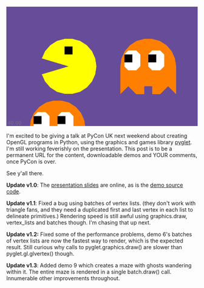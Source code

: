 <!--
.. title: Stretching pyglet's Wings
.. slug: stretching-pyglets-wings
.. date: 2008-09-08 22:25:36-05:00
.. tags: geek,python,software,graphics,presentations
-->


![](/files/2008/09/pacman.png)

I'm excited to be giving a talk at PyCon UK next weekend about creating
OpenGL programs in Python, using the graphics and games library
[pyglet](http://pyglet.org/). I'm still working feverishly on the
presentation. This post is to be a permanent URL for the content,
downloadable demos and YOUR comments, once PyCon is over.

See y'all there.

**Update v1.0**: The [presentation
slides](http://tartley.com/files/stretching_pyglets_wings/presentation.zip)
are online, as is the [demo source
code](http://tartley.com/files/stretching_pyglets_wings/stretching_pyglets_wings-1.3.zip).

**Update v1.1**: Fixed a bug using batches of vertex lists. (they don't
work with triangle fans, and they need a duplicated first and last
vertex in each list to delineate primitives.) Rendering speed is still
awful using graphics.draw, vertex\_lists and batches though. I'm chasing
that up next.

**Update v1.2:** Fixed some of the performance problems, demo 6's
batches of vertex lists are now the fastest way to render, which is the
expected result. Still curious why calls to pyglet.graphics.draw() are
slower than pyglet.gl.glvertex() though.

**Update v1.3**: Added demo 9 which creates a maze with ghosts wandering
within it. The entire maze is rendered in a single batch.draw() call.
Innumerable other improvements throughout.
